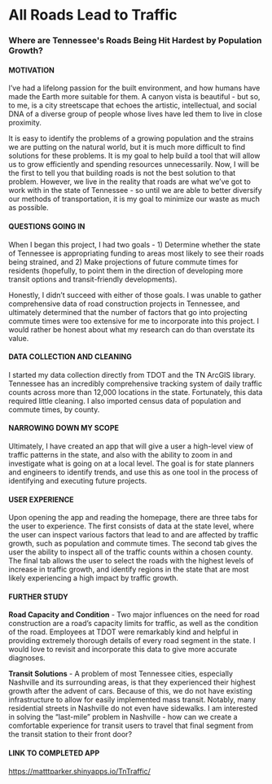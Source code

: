 # All Roads Lead to Traffic
### Where are Tennessee's Roads Being Hit Hardest by Population Growth?

#### MOTIVATION
I’ve had a lifelong passion for the built environment, and how humans have made the Earth more suitable for them. A canyon vista is beautiful - but so, to me, is a city streetscape that echoes the artistic, intellectual, and social DNA of a diverse group of people whose lives have led them to live in close proximity.

It is easy to identify the problems of a growing population and the strains we are putting on the natural world, but it is much more difficult to find solutions for these problems. It is my goal to help build a tool that will allow us to grow efficiently and spending resources unnecessarily. Now, I will be the first to tell you that building roads is not the best solution to that problem. However, we live in the reality that roads are what we’ve got to work with in the state of Tennessee - so until we are able to better diversify our methods of transportation, it is my goal to minimize our waste as much as possible.

#### QUESTIONS GOING IN
When I began this project, I had two goals - 1) Determine whether the state of Tennessee is appropriating funding to areas most likely to see their roads being strained, and 2) Make projections of future commute times for residents (hopefully, to point them in the direction of developing more transit options and transit-friendly developments).

Honestly, I didn’t succeed with either of those goals. I was unable to gather comprehensive data of road construction projects in Tennessee, and ultimately determined that the number of factors that go into projecting commute times were too extensive for me to incorporate into this project. I would rather be honest about what my research can do than overstate its value.

#### DATA COLLECTION AND CLEANING
I started my data collection directly from TDOT and the TN ArcGIS library. Tennessee has an incredibly comprehensive tracking system of daily traffic counts across more than 12,000 locations in the state. Fortunately, this data required little cleaning. I also imported census data of population and commute times, by county.

#### NARROWING DOWN MY SCOPE
Ultimately, I have created an app that will give a user a high-level view of traffic patterns in the state, and also with the ability to zoom in and investigate what is going on at a local level. The goal is for state planners and engineers to identify trends, and use this as one tool in the process of identifying and executing future projects.

#### USER EXPERIENCE
Upon opening the app and reading the homepage, there are three tabs for the user to experience. The first consists of data at the state level, where the user can inspect various factors that lead to and are affected by traffic growth, such as population and commute times. The second tab gives the user the ability to inspect all of the traffic counts within a chosen county. The final tab allows the user to select the roads with the highest levels of increase in traffic growth, and identify regions in the state that are most likely experiencing a high impact by traffic growth.

#### FURTHER STUDY
**Road Capacity and Condition** - Two major influences on the need for road construction are a road’s capacity limits for traffic, as well as the condition of the road. Employees at TDOT were remarkably kind and helpful in providing extremely thorough details of every road segment in the state. I would love to revisit and incorporate this data to give more accurate diagnoses.

**Transit Solutions** - A problem of most Tennessee cities, especially Nashville and its surrounding areas, is that they experienced their highest growth after the advent of cars. Because of this, we do not have existing infrastructure to allow for easily implemented mass transit. Notably, many residential streets in Nashville do not even have sidewalks. I am interested in solving the “last-mile” problem in Nashville - how can we create a comfortable experience for transit users to travel that final segment from the transit station to their front door?

#### LINK TO COMPLETED APP
https://matttparker.shinyapps.io/TnTraffic/
